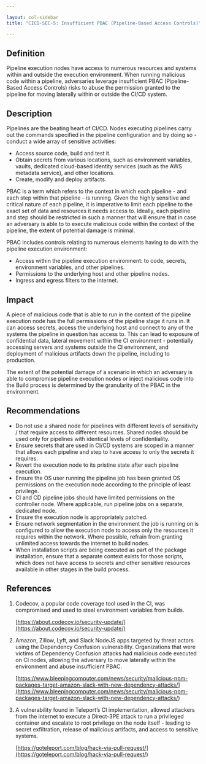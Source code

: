 ```yaml
---

layout: col-sidebar
title: "CICD-SEC-5: Insufficient PBAC (Pipeline-Based Access Controls)"

---
```

## Definition

Pipeline execution nodes have access to numerous resources and systems within and outside the execution environment. When running malicious code within a pipeline, adversaries leverage insufficient PBAC (Pipeline-Based Access Controls) risks to abuse the permission granted to the pipeline for moving laterally within or outside the CI/CD system. 


## Description

Pipelines are the beating heart of CI/CD. Nodes executing pipelines carry out the commands specified in the pipeline configuration and by doing so - conduct a wide array of sensitive activities:



* Access source code, build and test it.
* Obtain secrets from various locations, such as environment variables, vaults, dedicated cloud-based identity services (such as the AWS metadata service), and other locations.
* Create, modify and deploy artifacts.

PBAC is a term which refers to the context in which each pipeline - and each step within that pipeline - is running. Given the highly sensitive and critical nature of each pipeline, it is imperative to limit each pipeline to the exact set of data and resources it needs access to. Ideally, each pipeline and step should be restricted in such a manner that will ensure that in case an adversary is able to to execute malicious code within the context of the pipeline, the extent of potential damage is minimal.

PBAC includes controls relating to numerous elements having to do with the pipeline execution environment:



* Access within the pipeline execution environment: to code, secrets, environment variables, and other pipelines.
* Permissions to the underlying host and other pipeline nodes.
* Ingress and egress filters to the internet. 


## Impact

A piece of malicious code that is able to run in the context of the pipeline execution node has the full permissions of the pipeline stage it runs in. It can access secrets, access the underlying host and connect to any of the systems the pipeline in question has access to. This can lead to exposure of confidential data, lateral movement within the CI environment - potentially accessing servers and systems outside the CI environment, and deployment of malicious artifacts down the pipeline, including to production.

The extent of the potential damage of a scenario in which an adversary is able to compromise pipeline execution nodes or inject malicious code into the Build process is determined by the granularity of the PBAC in the environment.

## Recommendations



* Do not use a shared node for pipelines with different levels of sensitivity / that require access to different resources. Shared nodes should be used only for pipelines with identical levels of confidentiality.
* Ensure secrets that are used in CI/CD systems are scoped in a manner that allows each pipeline and step to have access to only the secrets it requires.
* Revert the execution node to its pristine state after each pipeline execution.
* Ensure the OS user running the pipeline job has been granted OS permissions on the execution node according to the principle of least privilege.
* CI and CD pipeline jobs should have limited permissions on the controller node. Where applicable, run pipeline jobs on a separate, dedicated node.
* Ensure the execution node is appropriately patched.
* Ensure network segmentation in the environment the job is running on is configured to allow the execution node to access only the resources it requires within the network. Where possible, refrain from granting unlimited access towards the internet to build nodes.
* When installation scripts are being executed as part of the package installation, ensure that a separate context exists for those scripts, which does not have access to secrets and other sensitive resources available in other stages in the build process.


## References



1. Codecov, a popular code coverage tool used in the CI, was compromised and used to steal environment variables from builds.

    [https://about.codecov.io/security-update/](https://about.codecov.io/security-update/)

2. Amazon, Zillow, Lyft, and Slack NodeJS apps targeted by threat actors using the Dependency Confusion vulnerability. Organizations that were victims of Dependency Confusion attacks had malicious code executed on CI nodes, allowing the adversary to move laterally within the environment and abuse insufficient PBAC.

    [https://www.bleepingcomputer.com/news/security/malicious-npm-packages-target-amazon-slack-with-new-dependency-attacks/](https://www.bleepingcomputer.com/news/security/malicious-npm-packages-target-amazon-slack-with-new-dependency-attacks/)

3. A vulnerability found in Teleport’s CI implementation, allowed attackers from the internet to execute a Direct-3PE attack to run a privileged container and escalate to root privilege on the node itself - leading to secret exfiltration, release of malicious artifacts, and access to sensitive systems.

    [https://goteleport.com/blog/hack-via-pull-request/](https://goteleport.com/blog/hack-via-pull-request/)
